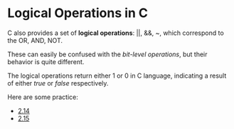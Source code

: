 # Logical Operations in C

C also provides a set of **logical operations**: ||, &&, ~, which correspond to the OR, AND, NOT.

These can easily be confused with the *bit-level operations*, but their behavior is quite different.

The logical operations return either 1 or 0 in C language, indicating a result of either *true* or *false* respectively.

Here are some practice:

- [2.14](../../practice/2.14/README.md)
- [2.15](../../practice/2.15/README.md)
